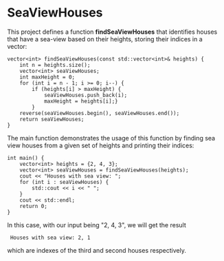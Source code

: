 # SeaViewHouses


This project defines a function  **findSeaViewHouses** that identifies houses that have a sea-view based on their heights, storing their indices in a vector:  <br>
```
vector<int> findSeaViewHouses(const std::vector<int>& heights) {
	int n = heights.size();
	vector<int> seaViewHouses;
	int maxHeight = 0;
	for (int i = n - 1; i >= 0; i--) {
		if (heights[i] > maxHeight) {
			seaViewHouses.push_back(i);
			maxHeight = heights[i];}
		}
	reverse(seaViewHouses.begin(), seaViewHouses.end());
	return seaViewHouses;
}
```
The main function demonstrates the usage of this function by finding sea view houses from a given set of heights and printing their indices:
```
int main() {
	vector<int> heights = {2, 4, 3};
	vector<int> seaViewHouses = findSeaViewHouses(heights);
	cout << "Houses with sea view: ";
	for (int i : seaViewHouses) {
		std::cout << i << " ";
	}
	cout << std::endl;
	return 0;
}
```
In this case, with our input being "2, 4, 3", we will get the result <br>

```
 Houses with sea view: 2, 1
```
which are indexes of the third and second houses respectively.
